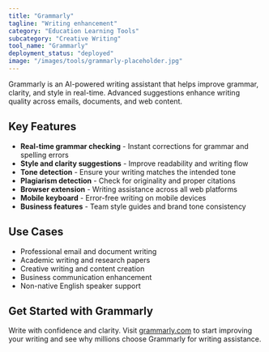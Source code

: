```yaml
---
title: "Grammarly"
tagline: "Writing enhancement"
category: "Education Learning Tools"
subcategory: "Creative Writing"
tool_name: "Grammarly"
deployment_status: "deployed"
image: "/images/tools/grammarly-placeholder.jpg"
---
```

Grammarly is an AI-powered writing assistant that helps improve grammar, clarity, and style in real-time. Advanced suggestions enhance writing quality across emails, documents, and web content.

## Key Features

- **Real-time grammar checking** - Instant corrections for grammar and spelling errors
- **Style and clarity suggestions** - Improve readability and writing flow
- **Tone detection** - Ensure your writing matches the intended tone
- **Plagiarism detection** - Check for originality and proper citations
- **Browser extension** - Writing assistance across all web platforms
- **Mobile keyboard** - Error-free writing on mobile devices
- **Business features** - Team style guides and brand tone consistency

## Use Cases

- Professional email and document writing
- Academic writing and research papers
- Creative writing and content creation
- Business communication enhancement
- Non-native English speaker support

## Get Started with Grammarly

Write with confidence and clarity. Visit [grammarly.com](https://www.grammarly.com) to start improving your writing and see why millions choose Grammarly for writing assistance.
